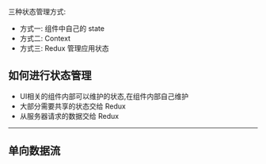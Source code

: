 三种状态管理方式:

- 方式一: 组件中自己的 state
- 方式二: Context
- 方式三: Redux 管理应用状态


## 如何进行状态管理

- UI相关的组件内部可以维护的状态,在组件内部自己维护
- 大部分需要共享的状态交给 Redux
- 从服务器请求的数据交给 Redux



---
## 单向数据流




